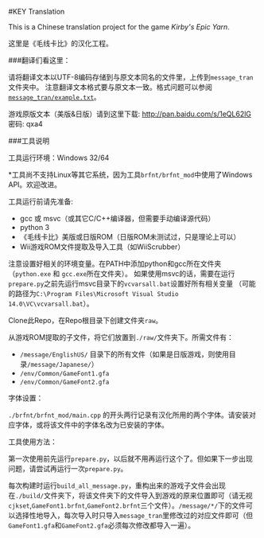 ﻿#KEY Translation

This is a Chinese translation project for the game *Kirby's Epic Yarn*.

这里是《毛线卡比》的汉化工程。

###翻译们看这里：

请将翻译文本以UTF-8编码存储到与原文本同名的文件里，上传到`message_tran`文件夹中。
注意翻译文本格式要与原文本一致。格式问题可以参阅[`message_tran/example.txt`](https://github.com/wwylele/KEYTranslationProject/blob/master/message_tran/example.txt)。

游戏原版文本（美版&日版）请到这里下载: http://pan.baidu.com/s/1eQL62lG 密码: qxa4

###工具说明

工具运行环境：Windows 32/64

*工具尚不支持Linux等其它系统，因为工具`brfnt/brfnt_mod`中使用了Windows API。欢迎改进。

工具运行前请先准备:

- gcc 或 msvc（或其它C/C++编译器，但需要手动编译源代码）
- python 3
- 《毛线卡比》美版或日版ROM（日版ROM未测试过，只是理论上可以）
- Wii游戏ROM文件提取及导入工具（如WiiScrubber）

注意设置好相关的环境变量。在PATH中添加python和gcc所在文件夹（`python.exe` 和 `gcc.exe`所在文件夹）。
如果使用msvc的话，需要在运行`prepare.py`之前先运行msvc目录下的`vcvarsall.bat`设置好所有相关变量
（可能的路径为`C:\Program Files\Microsoft Visual Studio 14.0\VC\vcvarsall.bat`）。

Clone此Repo，在Repo根目录下创建文件夹`raw`。

从游戏ROM提取的子文件，将它们放置到`./raw/`文件夹下。所需文件有：

- `/message/EnglishUS/` 目录下的所有文件（如果是日版游戏，则使用目录`/message/Japanese/`）
- `/env/Common/GameFont1.gfa`
- `/env/Common/GameFont2.gfa`

字体设置：

`./brfnt/brfnt_mod/main.cpp` 的开头两行记录有汉化所用的两个字体。请安装对应字体，或将该文件中的字体名改为已安装的字体。

工具使用方法：

第一次使用前先运行`prepare.py`，以后就不用再运行这个了。但如果下一步出现问题，请尝试再运行一次`prepare.py`。

每次构建时运行`build_all_message.py`，重构出来的游戏子文件会出现在`./build/`文件夹下，将该文件夹下的文件导入到游戏的原来位置即可（请无视`cjkset`,`GameFont1.brfnt`,`GameFont2.brfnt`三个文件）。`/message/*/`下的文件可以选择性地导入，每次导入时只导入`message_tran`里修改过的对应文件即可（但`GameFont1.gfa`和`GameFont2.gfa`必须每次修改都导入一遍）。
